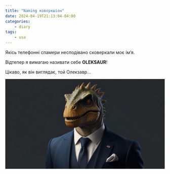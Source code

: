 ```yaml
---
title: "Naming ковєркшіон"
date: 2024-04-19T21:13:04-04:00
categories:
    - diary
tags:
    - usa
---
```

Якісь телефонні спамери несподівано сковеркали моє імʼя.
<!--more-->
Відтепер я вимагаю називати себе **OLEKSAUR**!

Цікаво, як він виглядає, той Олекзавр...


![alt text](oleksaur.png)